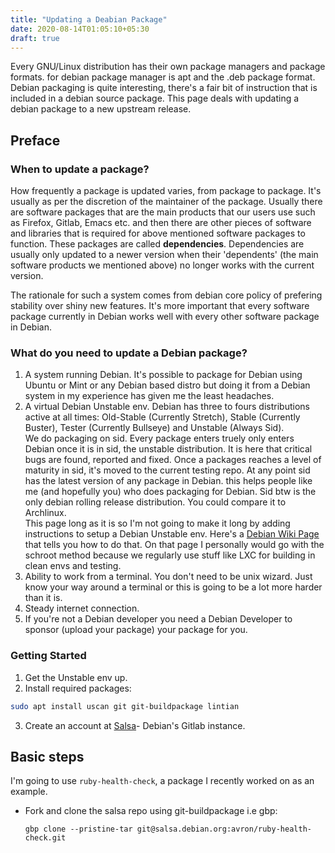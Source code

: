 ```yaml
---
title: "Updating a Deabian Package"
date: 2020-08-14T01:05:10+05:30
draft: true
---
```


Every GNU/Linux distribution has their own package managers and package formats. for debian package manager is apt and the .deb package format. Debian packaging is quite interesting, there's a fair bit of instruction that is included in a debian source package.
This page deals with updating a debian package to a new upstream release.
## Preface
### When to update a package?
How frequently a package is updated varies, from package to package. It's usually as per the discretion of the maintainer of the package. Usually there are software packages that are the main products that our users use such as Firefox, Gitlab, Emacs etc. and then there are other pieces of software and libraries that is required for above mentioned software packages to function. These packages are called **dependencies**. Dependencies are usually only updated to a newer version when their 'dependents' (the main software products we mentioned above) no longer works with the current version.

The rationale for such a system comes from debian core policy of prefering stability over shiny new features. It's more important that every software package currently in Debian works well with every other software package in Debian.

### What do you need to update a Debian package?
1. A system running Debian. It's possible to package for Debian using Ubuntu or Mint or any Debian based distro but doing it from a Debian system in my experience has given me the least headaches.
2. A virtual Debian Unstable env. Debian has three to fours distributions active at all times: Old-Stable (Currently Stretch), Stable (Currently Buster), Tester (Currently Bullseye) and Unstable (Always Sid).\
   We do packaging on sid. Every package enters truely only enters Debian once it is in sid, the unstable distribution. It is here that critical bugs are found, reported and fixed. Once a packages reaches a level of maturity in sid, it's moved to the current testing repo. At any point sid has the latest version of any package in Debian. this helps people like me (and hopefully you) who does packaging for Debian. Sid btw is the only debian rolling release distribution. You could compare it to Archlinux.\
   This page long as it is so I'm not going to make it long by adding instructions to setup a Debian Unstable env. Here's a [Debian Wiki Page](https://wiki.debian.org/Packaging/Pre-Requisites) that tells you how to do that. On that page I personally would go with the schroot method because we regularly use stuff like LXC for building in clean envs and testing.
3. Ability to work from a terminal. You don't need to be unix wizard. Just know your way around a terminal or this is going to be a lot more harder than it is.
4. Steady internet connection.
5. If you're not a Debian developer you need a Debian Developer to sponsor (upload your package) your package for you.

### Getting Started
1. Get the Unstable env up.
2. Install required packages:
```bash
sudo apt install uscan git git-buildpackage lintian
```
3. Create an account at [Salsa](https://salsa.debian.org)- Debian's Gitlab instance.

## Basic steps
I'm going to use `ruby-health-check`, a package I recently worked on as an example.
- Fork and clone the salsa repo using git-buildpackage i.e gbp:
  ```
  gbp clone --pristine-tar git@salsa.debian.org:avron/ruby-health-check.git
  ``` 
